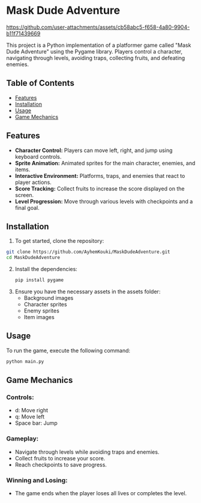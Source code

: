 # Mask Dude Adventure


https://github.com/user-attachments/assets/cb58abc5-f658-4a80-9904-b11f71439669


This project is a Python implementation of a platformer game called "Mask Dude Adventure" using the Pygame library. Players control a character, navigating through levels, avoiding traps, collecting fruits, and defeating enemies.

## Table of Contents
- [Features](#features)
- [Installation](#installation)
- [Usage](#usage)
- [Game Mechanics](#game-mechanics)

## Features
- **Character Control:** Players can move left, right, and jump using keyboard controls.
- **Sprite Animation:** Animated sprites for the main character, enemies, and items.
- **Interactive Environment:** Platforms, traps, and enemies that react to player actions.
- **Score Tracking:** Collect fruits to increase the score displayed on the screen.
- **Level Progression:** Move through various levels with checkpoints and a final goal.

## Installation
1. To get started, clone the repository:

```bash
git clone https://github.com/AyhemKouki/MaskDudeAdventure.git
cd MaskDudeAdventure
```
2. Install the dependencies:
    ```bash
    pip install pygame
    ```
3. Ensure you have the necessary assets in the assets folder:
    - Background images
    - Character sprites
    - Enemy sprites
    - Item images
## Usage
To run the game, execute the following command:
  ```bash
  python main.py
  ```
## Game Mechanics
  ### Controls:
  - d: Move right
  - q: Move left
  - Space bar: Jump
  ### Gameplay:
  - Navigate through levels while avoiding traps and enemies.
  - Collect fruits to increase your score.
  - Reach checkpoints to save progress.
  ### Winning and Losing:
  - The game ends when the player loses all lives or completes the level.
